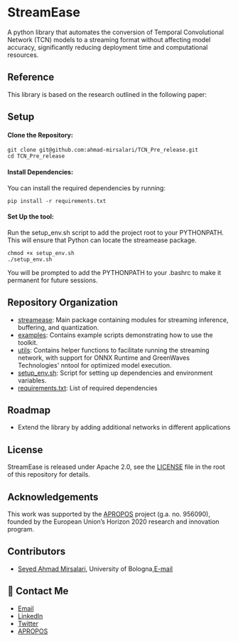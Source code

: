 
# StreamEase
A python library that automates the conversion of Temporal Convolutional Network (TCN) models to a streaming format without affecting model accuracy, significantly reducing deployment time and computational
resources.

## Reference
This library is based on the research outlined in the following paper:

<!-- - S. A. Mirsalari, L. Bijar, M. Fariselli, M. Croome, F. Paci, G. Tagliavini, L. Benini , "StreamEase: Enabling Real-Time Inference of Temporal Convolution Networks on Low-Power MCUs with Stream-Oriented Automatic Transformation", 2024 31th IEEE International Conference on Electronics, Circuits and Systems (ICECS), [Link to the paper](https://ieeexplore.ieee.org/abstract/document/10136916) -->

<!-- If you find this library useful in your research, please consider citing the paper: -->



## Setup
#### Clone the Repository:
~~~~~shell
git clone git@github.com:ahmad-mirsalari/TCN_Pre_release.git
cd TCN_Pre_release
~~~~~

#### Install Dependencies:
<!-- To ensure compatibility when checking network functionality, particularly with onnxruntime, I recommend using Python 3.10. This version has been found to work well with onnxruntime, avoiding some version conflicts that might occur with newer Python versions. -->
You can install the required dependencies by running:
~~~~~shell
pip install -r requirements.txt
~~~~~
#### Set Up the tool:
Run the setup_env.sh script to add the project root to your PYTHONPATH. This will ensure that Python can locate the streamease package.
~~~~~shell
chmod +x setup_env.sh
./setup_env.sh
~~~~~
You will be prompted to add the PYTHONPATH to your .bashrc to make it permanent for future sessions.

## Repository Organization
- [streamease](./streamease/): Main package containing modules for streaming inference, buffering, and quantization.
- [examples](./examples/): Contains example scripts demonstrating how to use the toolkit.
- [utils](./utils/): Contains helper functions to facilitate running the streaming network, with support for ONNX Runtime and GreenWaves Technologies' nntool for optimized model execution.
- [setup_env.sh](setup_env.sh): Script for setting up dependencies and environment variables.
- [requirements.txt](requirements.txt): List of required dependencies

## Roadmap

- Extend the library by adding additional networks in different applications


## License 
 StreamEase is released under Apache 2.0, see the [LICENSE](./LICENSE.md) file in the root of this repository for details.

## Acknowledgements
This work was supported by the [APROPOS](https://projects.tuni.fi/apropos/) project (g.a. no. 956090), founded by the European Union’s Horizon 2020 research and innovation program. 


## Contributors
- [Seyed Ahmad Mirsalari](https://github.com/ahmad-mirsalari), University of Bologna,[E-mail](mailto:seyedahmad.mirsalar2@unibo.it)


## 🚀 Contact Me
- [Email](mailto:seyedahmad.mirsalar2@unibo.it)
- [LinkedIn](https://www.linkedin.com/in/ahmad-mirsalari/)
- [Twitter](https://twitter.com/ahmad_mirsalari)
- [APROPOS](https://projects.tuni.fi/apropos/news/pr_esr_3/)
